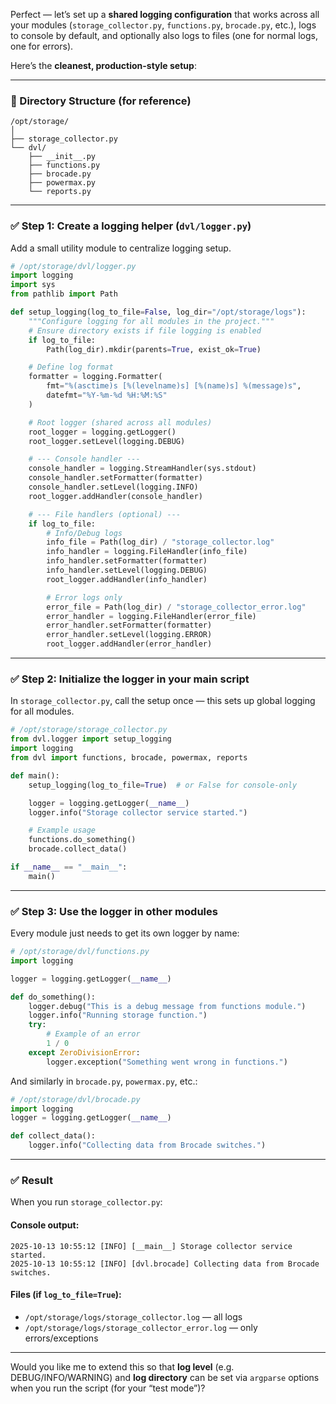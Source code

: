 Perfect — let’s set up a **shared logging configuration** that works across all your modules (`storage_collector.py`, `functions.py`, `brocade.py`, etc.), logs to console by default, and optionally also logs to files (one for normal logs, one for errors).

Here’s the **cleanest, production-style setup**:

---

### 🧱 Directory Structure (for reference)

```
/opt/storage/
│
├── storage_collector.py
└── dvl/
    ├── __init__.py
    ├── functions.py
    ├── brocade.py
    ├── powermax.py
    └── reports.py
```

---

### ✅ Step 1: Create a logging helper (`dvl/logger.py`)

Add a small utility module to centralize logging setup.

```python
# /opt/storage/dvl/logger.py
import logging
import sys
from pathlib import Path

def setup_logging(log_to_file=False, log_dir="/opt/storage/logs"):
    """Configure logging for all modules in the project."""
    # Ensure directory exists if file logging is enabled
    if log_to_file:
        Path(log_dir).mkdir(parents=True, exist_ok=True)

    # Define log format
    formatter = logging.Formatter(
        fmt="%(asctime)s [%(levelname)s] [%(name)s] %(message)s",
        datefmt="%Y-%m-%d %H:%M:%S"
    )

    # Root logger (shared across all modules)
    root_logger = logging.getLogger()
    root_logger.setLevel(logging.DEBUG)

    # --- Console handler ---
    console_handler = logging.StreamHandler(sys.stdout)
    console_handler.setFormatter(formatter)
    console_handler.setLevel(logging.INFO)
    root_logger.addHandler(console_handler)

    # --- File handlers (optional) ---
    if log_to_file:
        # Info/Debug logs
        info_file = Path(log_dir) / "storage_collector.log"
        info_handler = logging.FileHandler(info_file)
        info_handler.setFormatter(formatter)
        info_handler.setLevel(logging.DEBUG)
        root_logger.addHandler(info_handler)

        # Error logs only
        error_file = Path(log_dir) / "storage_collector_error.log"
        error_handler = logging.FileHandler(error_file)
        error_handler.setFormatter(formatter)
        error_handler.setLevel(logging.ERROR)
        root_logger.addHandler(error_handler)
```

---

### ✅ Step 2: Initialize the logger in your main script

In `storage_collector.py`, call the setup once — this sets up global logging for all modules.

```python
# /opt/storage/storage_collector.py
from dvl.logger import setup_logging
import logging
from dvl import functions, brocade, powermax, reports

def main():
    setup_logging(log_to_file=True)  # or False for console-only

    logger = logging.getLogger(__name__)
    logger.info("Storage collector service started.")

    # Example usage
    functions.do_something()
    brocade.collect_data()

if __name__ == "__main__":
    main()
```

---

### ✅ Step 3: Use the logger in other modules

Every module just needs to get its own logger by name:

```python
# /opt/storage/dvl/functions.py
import logging

logger = logging.getLogger(__name__)

def do_something():
    logger.debug("This is a debug message from functions module.")
    logger.info("Running storage function.")
    try:
        # Example of an error
        1 / 0
    except ZeroDivisionError:
        logger.exception("Something went wrong in functions.")
```

And similarly in `brocade.py`, `powermax.py`, etc.:

```python
# /opt/storage/dvl/brocade.py
import logging
logger = logging.getLogger(__name__)

def collect_data():
    logger.info("Collecting data from Brocade switches.")
```

---

### ✅ Result

When you run `storage_collector.py`:

#### Console output:

```
2025-10-13 10:55:12 [INFO] [__main__] Storage collector service started.
2025-10-13 10:55:12 [INFO] [dvl.brocade] Collecting data from Brocade switches.
```

#### Files (if `log_to_file=True`):

* `/opt/storage/logs/storage_collector.log` — all logs
* `/opt/storage/logs/storage_collector_error.log` — only errors/exceptions

---

Would you like me to extend this so that **log level** (e.g. DEBUG/INFO/WARNING) and **log directory** can be set via `argparse` options when you run the script (for your “test mode”)?
